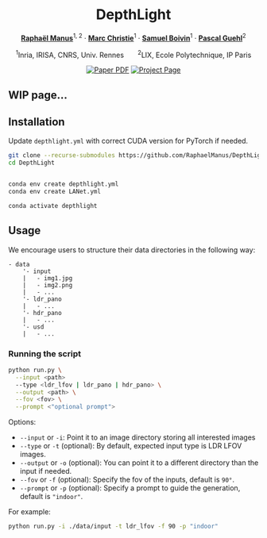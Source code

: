 <div align="center">
<h1>DepthLight</h1>

[**Raphaël Manus**](https://raphaelmanus.com)<sup>1, 2</sup> · [**Marc Christie**](https://people.irisa.fr/Marc.Christie/)<sup>1</sup> · [**Samuel Boivin**](https://www.linkedin.com/in/samuel-boivin-90951a3/)<sup>1</sup> · [**Pascal Guehl**](https://pascalguehl.jimdofree.com/)<sup>2</sup>

<sup>1</sup>Inria, IRISA, CNRS, Univ. Rennes&emsp;&emsp;<sup>2</sup>LIX, Ecole Polytechnique, IP Paris
<br>

<a href="https://arxiv.org/"><img src='https://img.shields.io/badge/arXiv-DepthLight-red' alt='Paper PDF'></a>
<a href='https://depthlight.github.io'><img src='https://img.shields.io/badge/Project_Page-DepthLight-green' alt='Project Page'></a>
</div>

## WIP page...

## Installation

Update `depthlight.yml` with correct CUDA version for PyTorch if needed.

```bash
git clone --recurse-submodules https://github.com/RaphaelManus/DepthLight
cd DepthLight


conda env create depthlight.yml
conda env create LANet.yml

conda activate depthlight
```

## Usage

We encourage users to structure their data directories in the following way:
```
- data
    '- input
    |   - img1.jpg
    |   - img2.png
    |   - ...
    '- ldr_pano
    |   - ...
    '- hdr_pano
    |   - ...
    '- usd
    |   - ...
```

### Running the script
```bash
python run.py \
  --input <path>
  --type <ldr_lfov | ldr_pano | hdr_pano> \
  --output <path> \
  --fov <fov> \
  --prompt <"optional prompt">
```
Options:
- `--input` or `-i`: Point it to an image directory storing all interested images
- `--type` or `-t` (optional): By default, expected input type is LDR LFOV images.
- `--output` or `-o` (optional): You can point it to a different directory than the input if needed.
- `--fov` or `-f` (optional): Specify the fov of the inputs, default is `90°`.
- `--prompt` or `-p` (optional): Specify a prompt to guide the generation, default is `"indoor"`.

For example:
```bash
python run.py -i ./data/input -t ldr_lfov -f 90 -p "indoor"
```
